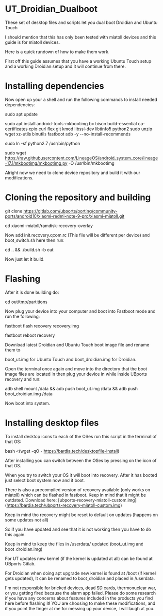# UT_Droidian_Dualboot
These set of desktop files and scripts let you dual boot Droidian and Ubuntu Touch

I should mention that this has only been tested with miatoll devices and this guide is for miatoll devices.

Here is a quick rundown of how to make them work.

First off this guide assumes that you have a working Ubuntu Touch setup and a working Droidian setup and it will continue from there.

# Installing dependencies
Now open up your a shell and run the following commands to install needed dependencies:

sudo apt update

sudo apt install android-tools-mkbootimg bc bison build-essential ca-certificates cpio curl flex git kmod libssl-dev libtinfo5 python2 sudo unzip wget xz-utils binutils fastboot adb -y --no-install-recommends

sudo ln -sf python2.7 /usr/bin/python

sudo wget https://raw.githubusercontent.com/LineageOS/android_system_core/lineage-17.1/mkbootimg/mkbootimg.py -O /usr/bin/mkbootimg

Alright now we need to clone device repository and build it with our modifications.

# Cloning the repository and building
git clone https://gitlab.com/ubports/porting/community-ports/android10/xiaomi-redmi-note-9-pro/xiaomi-miatoll.git

cd xiaomi-miatoll/ramdisk-recovery-overlay

Now add init.recovery.qcom.rc (This file will be different per device) and boot_switch.sh here then run:

cd .. && ./build.sh -b out

Now just let it build.

# Flashing
After it is done building do:

cd out/tmp/partitions

Now plug your device into your computer and boot into Fastboot mode and run the following:

fastboot flash recovery recovery.img

fastboot reboot recovery

Download latest Droidian and Ubuntu Touch boot image file and rename them to 

boot_ut.img for Ubuntu Touch and boot_droidian.img for Droidian.

Open the terminal once again and move into the directory that the boot image files are located in then plug your device in while inside UBports recovery and run:

adb shell mount /data && adb push boot_ut.img /data && adb push boot_droidian.img /data

Now boot into system.

# Installing desktop files
To install desktop icons to each of the OSes run this script in the terminal of that OS:

bash <(wget -qO - https://bardia.tech/desktopfile-install)

After installing you can switch between the OSes by pressing on the icon of that OS.

When you try to switch your OS it will boot into recovery. After it has booted just select boot system now and it boot.

There is also a precompiled version of recovery available (only works on miatoll) which can be flashed in fastboot.
Keep in mind that it might be outdated.
Download here: [ubports-recovery-miatoll-custom.img] (https://bardia.tech/ubports-recovery-miatoll-custom.img)

Keep in mind tho recovery might be reset to default on updates (happens on some updates not all)

So if you have updated and see that it is not working then you have to do this again.

Keep in mind to keep the files in /userdata/ updated (boot_ut.img and boot_droidian.img)

For UT updates new kernel (if the kernel is updated at all) can be found at UBports Gitlab.

For Droidian when doing apt upgrade new kernel is found at /boot (if kernel gets updated), It can be renamed to boot_droidian and placed in /userdata.

I'm not responsible for bricked devices, dead SD cards, thermonuclear war, or you getting fired because the alarm app failed.
Please do some research if you have any concerns about features included in the products you find here before flashing it!
YOU are choosing to make these modifications, and if you point the finger at me for messing up your device, I will laugh at you.


